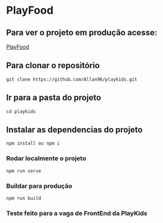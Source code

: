 # PlayFood
## Para ver o projeto em produção acesse:
[PlayFood](https://playfood-com-br.umbler.net/)


## Para clonar o repositório
```
git clone https://github.com/Allan96/playkids.git
```

## Ir para a pasta do projeto
```
cd playkids
``` 

## Instalar as dependencias do projeto
```
npm install ou npm i
```

### Rodar localmente o projeto
```
npm run serve
```

### Buildar para produção
```
npm run build
```

### Teste feito para a vaga de FrontEnd da PlayKids


